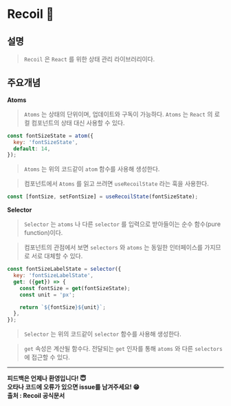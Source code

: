 # Recoil 🛁

## 설명 
> `Recoil` 은 `React` 를 위한 상태 관리 라이브러리이다.

## 주요개념 

**Atoms** 
> `Atoms` 는 상태의 단위이며, 업데이트와 구독이 가능하다. `Atoms` 는 `React` 의 로컬 컴포넌트의 상태 대신 사용할 수 있다.

```javascript
const fontSizeState = atom({
  key: 'fontSizeState',
  default: 14,
});
```
> `Atoms` 는 위의 코드같이 `atom` 함수를 사용해 생성한다.

> 컴포넌트에서 `Atoms` 를 읽고 쓰려면 `useRecoilState` 라는 훅을 사용한다.

```javascript
const [fontSize, setFontSize] = useRecoilState(fontSizeState);
```

**Selector** 
> `Selector` 는 `atoms` 나 다른 `selector` 를 입력으로 받아들이는 순수 함수(pure function)이다. 

> 컴포넌트의 관점에서 보면 `selectors` 와 `atoms` 는 동일한 인터페이스를 가지므로 서로 대체할 수 있다.

```javascript
const fontSizeLabelState = selector({
  key: 'fontSizeLabelState',
  get: ({get}) => {
    const fontSize = get(fontSizeState);
    const unit = 'px';

    return `${fontSize}${unit}`;
  },
});
```
> `Selector` 는 위의 코드같이 `selector` 함수를 사용해 생성한다.

> `get` 속성은 계산될 함수다. 전달되는 `get` 인자를 통해 `atoms` 와 다른 `selectors` 에 접근할 수 있다.

---

**피드백은 언제나 환영입니다! 😇**   
**오타나 코드에 오류가 있으면 issue를 남겨주세요! 😁**   
**출처 : Recoil 공식문서**
